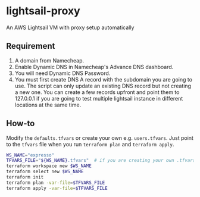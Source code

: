 # lightsail-proxy
An AWS Lightsail VM with proxy setup automatically

## Requirement
1. A domain from Namecheap.
1. Enable Dynamic DNS in Namecheap's Advance DNS dashboard.
1. You will need Dynamic DNS Password.
1. You must first create DNS A record with the subdomain you are going to use. The script can only update an existing DNS record but not creating a new one. You can create a few records upfront and point them to 127.0.0.1 if you are going to test multiple lightsail instance in different locations at the same time.

## How-to
Modify the `defaults.tfvars` or create your own e.g. `users.tfvars`. Just point to the `tfvars` file when you run `terraform plan` and `terraform apply`.

```bash
WS_NAME="expresso"
TFVARS_FILE="${WS_NAME}.tfvars"  # if you are creating your own .tfvars
terraform workspace new $WS_NAME
terraform select new $WS_NAME
terraform init
terraform plan -var-file=$TFVARS_FILE
terraform apply -var-file=$TFVARS_FILE
```
